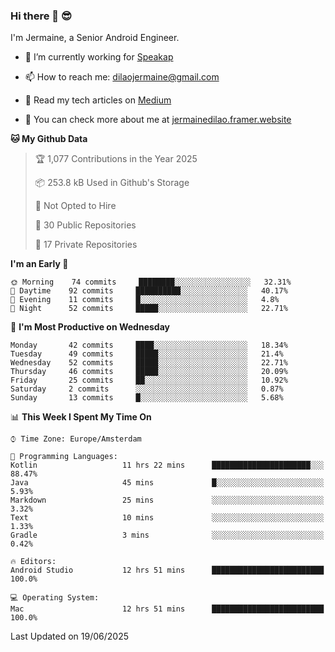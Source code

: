 ### Hi there 👋 😎
I'm Jermaine, a Senior Android Engineer.

- 🔭 I’m currently working for [Speakap](https://www.speakap.com/)

- 📫 How to reach me: dilaojermaine@gmail.com

- 📖 Read my tech articles on [Medium](https://jermainedilao.medium.com/)

- 👀 You can check more about me at [jermainedilao.framer.website](https://jermainedilao.framer.website)

<!--
**jermainedilao/jermainedilao** is a ✨ _special_ ✨ repository because its `README.md` (this file) appears on your GitHub profile.

Here are some ideas to get you started:

- 🔭 I’m currently working on ...
- 🌱 I’m currently learning ...
- 👯 I’m looking to collaborate on ...
- 🤔 I’m looking for help with ...
- 💬 Ask me about ...
- 📫 How to reach me: ...
- 😄 Pronouns: ...
- ⚡ Fun fact: ...
-->

<!--START_SECTION:waka-->
**🐱 My Github Data** 

> 🏆 1,077 Contributions in the Year 2025
 > 
> 📦 253.8 kB Used in Github's Storage 
 > 
> 🚫 Not Opted to Hire
 > 
> 📜 30 Public Repositories 
 > 
> 🔑 17 Private Repositories  
 > 
**I'm an Early 🐤** 

```text
🌞 Morning    74 commits     ████████░░░░░░░░░░░░░░░░░   32.31% 
🌆 Daytime    92 commits     ██████████░░░░░░░░░░░░░░░   40.17% 
🌃 Evening    11 commits     █░░░░░░░░░░░░░░░░░░░░░░░░   4.8% 
🌙 Night      52 commits     █████░░░░░░░░░░░░░░░░░░░░   22.71%

```
📅 **I'm Most Productive on Wednesday** 

```text
Monday       42 commits     ████░░░░░░░░░░░░░░░░░░░░░   18.34% 
Tuesday      49 commits     █████░░░░░░░░░░░░░░░░░░░░   21.4% 
Wednesday    52 commits     █████░░░░░░░░░░░░░░░░░░░░   22.71% 
Thursday     46 commits     █████░░░░░░░░░░░░░░░░░░░░   20.09% 
Friday       25 commits     ██░░░░░░░░░░░░░░░░░░░░░░░   10.92% 
Saturday     2 commits      ░░░░░░░░░░░░░░░░░░░░░░░░░   0.87% 
Sunday       13 commits     █░░░░░░░░░░░░░░░░░░░░░░░░   5.68%

```


📊 **This Week I Spent My Time On** 

```text
⌚︎ Time Zone: Europe/Amsterdam

💬 Programming Languages: 
Kotlin                   11 hrs 22 mins      ██████████████████████░░░   88.47% 
Java                     45 mins             █░░░░░░░░░░░░░░░░░░░░░░░░   5.93% 
Markdown                 25 mins             ░░░░░░░░░░░░░░░░░░░░░░░░░   3.32% 
Text                     10 mins             ░░░░░░░░░░░░░░░░░░░░░░░░░   1.33% 
Gradle                   3 mins              ░░░░░░░░░░░░░░░░░░░░░░░░░   0.42%

🔥 Editors: 
Android Studio           12 hrs 51 mins      █████████████████████████   100.0%

💻 Operating System: 
Mac                      12 hrs 51 mins      █████████████████████████   100.0%

```


 Last Updated on 19/06/2025
<!--END_SECTION:waka-->
